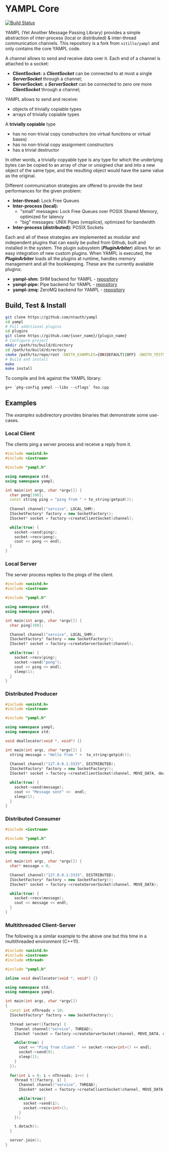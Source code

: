 # YAMPL Core

[![Build Status](https://travis-ci.org/ntauth/yampl.svg?branch=master)](https://travis-ci.org/ntauth/yampl)

YAMPL (Yet Another Message Passing Library) provides a simple abstraction of inter-process (local or distributed) & inter-thread communication channels. This repository is a fork from `vitillo/yampl` and only contains the core YAMPL code.

A channel allows to send and receive data over it. Each end of a channel is attached to a socket:
* **ClientSocket:**  a ***ClientSocket*** can be connected to at most a single ***ServerSocket*** through a channel;
* **ServerSocket:** a ***ServerSocket*** can be connected to zero ore more ***ClientSocket*** through a channel;

YAMPL allows to send and receive: 
* objects of trivially copiable types
* arrays of trivially copiable types

A **trivially copiable** type
* has no non-trivial copy constructors (no virtual functions or virtual bases)
* has no non-trivial copy assignment constructors
* has a trivial destructor

In other words, a trivially copyable type is any type for which the underlying bytes can be copied to an array of char or unsigned char and into a new object of the same type, and the resulting object would have the same value as the original.

Different communication strategies are offered to provide the best performances for the given problem:
* **Inter-thread:** Lock Free Queues
* **Inter-process (local):**
    * "small" messages: Lock Free Queues over POSIX Shared Memory, optimized for latency
    * "big" messages: UNIX Pipes (vmsplice), optimized for bandwidth
* **Inter-process (distributed):** POSIX Sockets 

Each and all of these strategies are implemented as modular and independent plugins that can easily be pulled from Github, built and installed in the system. The plugin subsystem (***PluginArbiter***) allows for an easy integration of new custom plugins. When YAMPL is executed, the ***PluginArbiter*** loads all the plugins at runtime, handles memory management and all the bookkeeping. These are the currently available plugins:
* **yampl-shm:** SHM backend for YAMPL - [repository](https://github.com/ntauth/yampl-shm)
* **yampl-pipe:** Pipe backend for YAMPL - [repository](https://github.com/ntauth/yampl-pipe)
* **yampl-zmq:** ZeroMQ backend for YAMPL - [repository](https://github.com/ntauth/yampl-zmq)

## Build, Test & Install
``` bash
git clone https://github.com/ntauth/yampl
cd yampl
# Pull additional plugins
cd plugins
git clone https://github.com/{user_name}/{plugin_name}
# Configure project
mkdir /path/to/build/directory
cd /path/to/build/directory
cmake /path/to/repo/root -DWITH_EXAMPLES={ON(DEFAULT)|OFF} -DWITH_TESTS={ON(DEFAULT)]|OFF} -DWITH_PLUGIN_{SHM|ZMQ|PIPE}={ON|OFF} -DCMAKE_INSTALL_PREFIX=/path/to/install/directory
# Build and install
make
make install
```

To compile and link against the YAMPL library:
```
g++ `pkg-config yampl --libs --cflags` foo.cpp
```

## Examples
The *examples* subdirectory provides binaries that demonstrate some use-cases.

### Local Client
The clients ping a server process and receive a reply from it.

``` c++
#include <unistd.h>
#include <iostream>

#include "yampl.h"

using namespace std;
using namespace yampl;

int main(int argc, char *argv[]) {
  char pong[100];
  const string ping = "ping from " + to_string(getpid());
  
  Channel channel("service", LOCAL_SHM);
  ISocketFactory* factory = new SocketFactory();
  ISocket* socket = factory->createClientSocket(channel);

  while(true) {
    socket->send(ping);
    socket->recv(pong);
    cout << pong << endl;
  }
}
```

### Local Server
The server process replies to the pings of the client.

```c++
#include <unistd.h>
#include <iostream>

#include "yampl.h"

using namespace std;
using namespace yampl;

int main(int argc, char *argv[]) {
  char ping[100];

  Channel channel("service", LOCAL_SHM);
  ISocketFactory* factory = new SocketFactory();
  ISocket* socket = factory->createServerSocket(channel);

  while(true) {
    socket->recv(ping);
    socket->send("pong");
    cout << ping << endl;
    sleep(1);
  }
}
```

### Distributed Producer
```c++
#include <unistd.h>
#include <iostream>

#include "yampl.h"

using namespace yampl;
using namespace std;

void deallocator(void *, void*) {}

int main(int argc, char *argv[]) {
  string message = "Hello from " +  to_string(getpid());
  
  Channel channel("127.0.0.1:3333", DISTRIBUTED);
  ISocketFactory* factory = new SocketFactory();
  ISocket* socket = factory->createClientSocket(channel, MOVE_DATA, deallocator);

  while(true) {
    socket->send(message);
    cout << "Message sent" <<  endl;
    sleep(1);
  }
}
```

### Distributed Consumer
```c++
#include <iostream>

#include "yampl.h"

using namespace std;
using namespace yampl;

int main(int argc, char *argv[]) {
  char* message = 0;

  Channel channel("127.0.0.1:3333", DISTRIBUTED);
  ISocketFactory* factory = new SocketFactory();
  ISocket* socket = factory->createServerSocket(channel, MOVE_DATA);

  while(true) {
    socket->recv(message);
    cout << message << endl;
  }
}
```

### Multithreaded Client-Server
The following is a similar example to the above one but this time in a multithreaded environment (C++11).


```c++
#include <unistd.h>
#include <iostream>
#include <thread>

#include "yampl.h"

inline void deallocator(void *, void*) {}

using namespace std;
using namespace yampl;

int main(int argc, char *argv[])
{
  const int nThreads = 10;
  ISocketFactory* factory = new SocketFactory();

  thread server([factory] {
    Channel channel("service", THREAD);
    ISocket *socket = factory->createServerSocket(channel, MOVE_DATA, deallocator);

    while(true) {
      cout << "Ping from client " << socket->recv<int>() << endl;
      socket->send(0);
      sleep(1);
    }
  });
  
  for(int i = 0; i < nThreads; i++) {
    thread t([factory, i] {
      Channel channel("service", THREAD);
      ISocket* socket = factory->createClientSocket(channel, MOVE_DATA, deallocator);

      while(true){
        socket->send(i);
        socket->recv<int>();
      }
    });

    t.detach();
  }

  server.join();
}
```
